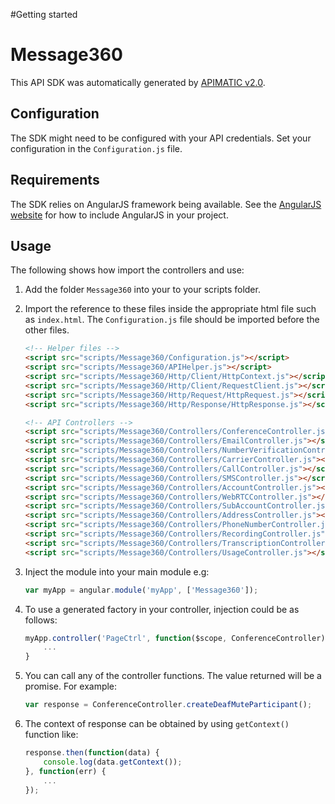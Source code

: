 #Getting started

# Message360

This API SDK was automatically generated by [APIMATIC v2.0](https://apimatic.io).

## Configuration

The SDK might need to be configured with your API credentials. Set your configuration in the `Configuration.js` file.

## Requirements

The SDK relies on AngularJS framework being available. See the [AngularJS website](https://angularjs.org/) for how to include AngularJS in your project.

## Usage

The following shows how import the controllers and use:

1. Add the folder `Message360` into your to your scripts folder.
2. Import the reference to these files inside the appropriate html file such as `index.html`. The `Configuration.js` file should be imported before the other files.

    ```html
    <!-- Helper files -->
    <script src="scripts/Message360/Configuration.js"></script>
    <script src="scripts/Message360/APIHelper.js"></script>
    <script src="scripts/Message360/Http/Client/HttpContext.js"></script>
    <script src="scripts/Message360/Http/Client/RequestClient.js"></script>
    <script src="scripts/Message360/Http/Request/HttpRequest.js"></script>
    <script src="scripts/Message360/Http/Response/HttpResponse.js"></script>

    <!-- API Controllers -->
    <script src="scripts/Message360/Controllers/ConferenceController.js"></script>
    <script src="scripts/Message360/Controllers/EmailController.js"></script>
    <script src="scripts/Message360/Controllers/NumberVerificationController.js"></script>
    <script src="scripts/Message360/Controllers/CarrierController.js"></script>
    <script src="scripts/Message360/Controllers/CallController.js"></script>
    <script src="scripts/Message360/Controllers/SMSController.js"></script>
    <script src="scripts/Message360/Controllers/AccountController.js"></script>
    <script src="scripts/Message360/Controllers/WebRTCController.js"></script>
    <script src="scripts/Message360/Controllers/SubAccountController.js"></script>
    <script src="scripts/Message360/Controllers/AddressController.js"></script>
    <script src="scripts/Message360/Controllers/PhoneNumberController.js"></script>
    <script src="scripts/Message360/Controllers/RecordingController.js"></script>
    <script src="scripts/Message360/Controllers/TranscriptionController.js"></script>
    <script src="scripts/Message360/Controllers/UsageController.js"></script>


    ```

3. Inject the module into your main module e.g:

    ```js
    var myApp = angular.module('myApp', ['Message360']);
    ```

4. To use a generated factory in your controller, injection could be as follows:

    ```js
    myApp.controller('PageCtrl', function($scope, ConferenceController) {
        ...
    }
    ```

5. You can call any of the controller functions. The value returned will be a promise. For example:

    ```js
    var response = ConferenceController.createDeafMuteParticipant();
    ```

6. The context of response can be obtained by using `getContext()` function like:

    ```js
    response.then(function(data) {
        console.log(data.getContext());
    }, function(err) {
        ...
    });
    ```


